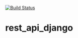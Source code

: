 [![Build Status](https://travis-ci.com/marcelfranca/rest_api_django.svg?branch=master)](https://travis-ci.com/marcelfranca/rest_api_django)

# rest_api_django
